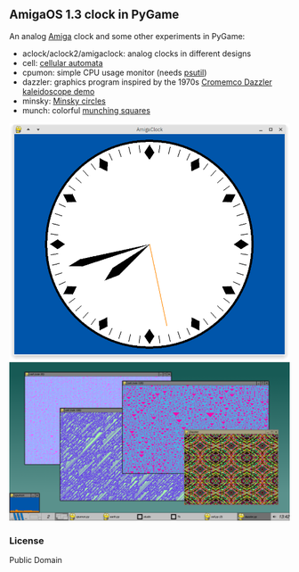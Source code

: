 ## AmigaOS 1.3 clock in PyGame

An analog [Amiga](https://en.wikipedia.org/wiki/Amiga) clock and some other experiments in PyGame:

* aclock/aclock2/amigaclock: analog clocks in different designs
* cell: [cellular automata](https://en.wikipedia.org/wiki/Elementary_cellular_automaton)
* cpumon: simple CPU usage monitor (needs [psutil](https://github.com/giampaolo/psutil))
* dazzler: graphics program inspired by the 1970s [Cromemco Dazzler kaleidoscope demo](https://www.youtube.com/watch?v=2tDbn1N8EWI)
* minsky: [Minsky circles](https://www.hakmem.org/#item149)
* munch: colorful [munching squares](https://www.hakmem.org/#item146)

![screenshot](https://github.com/mdoege/AmigaClock/raw/master/amigaclock.png "AmigaClock screenshot")
![screenshot](https://github.com/mdoege/AmigaClock/raw/master/screenshot.png "Cell, Dazzler, cpumon screenshot")

### License

Public Domain

